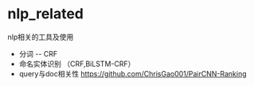 # nlp_related
nlp相关的工具及使用

- 分词 -- CRF
- 命名实体识别 （CRF,BiLSTM-CRF）
- query与doc相关性
 https://github.com/ChrisGao001/PairCNN-Ranking 
